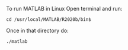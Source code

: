 To run MATLAB in Linux
Open terminal and run:

```
cd /usr/local/MATLAB/R2020b/bin$
```
Once in that directory do:
```
./matlab

```
